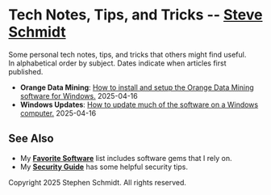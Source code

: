 
# Tech Notes, Tips, and Tricks -- [Steve Schmidt](https://steve.czmyt.com)

Some personal tech notes, tips, and tricks that others might find useful.<br />
In alphabetical order by subject.  Dates indicate when articles first published.

- **Orange Data Mining**: [How to install and setup the Orange Data Mining software for Windows.](orange-data-mining-install-windows.md) 2025-04-16
- **Windows Updates**: [How to update much of the software on a Windows computer.](windows-computer-update.md) 2025-04-16

## See Also
- My [**Favorite Software**](/favorite-software.md) list includes software gems that I rely on.
- My [**Security Guide**](https://github.com/czmyt/security-guide/blob/main/README.md) has some helpful security tips.

Copyright 2025 Stephen Schmidt.  All rights reserved.
